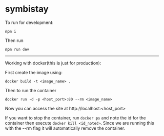 # symbistay

To run for development:
```shell
npm i
```

Then run 
```shell
npm run dev
```
---
Working with docker(this is just for production):

First create the image using:
```shell
docker build -t <image_name> .
```

Then to run the container
```shell
docker run -d -p <host_port>:80 --rm <image_name>
```
Now you can access the site at http://localhost:<host_port>


If you want to stop the container, run ```docker ps``` and note the id for the container
then execute ```docker kill <id_noted>```. Since we are running this with the --rm flag
it will automatically remove the container.